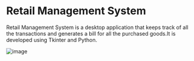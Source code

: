 # Retail Management System

 Retail Management System is a desktop application that keeps track of all the transactions and generates a bill for all the purchased goods.It is developed using Tkinter and Python.
 
 ![image](https://user-images.githubusercontent.com/53335754/156913931-b3667be2-aef9-48c8-8c30-8ca18e749226.png)

